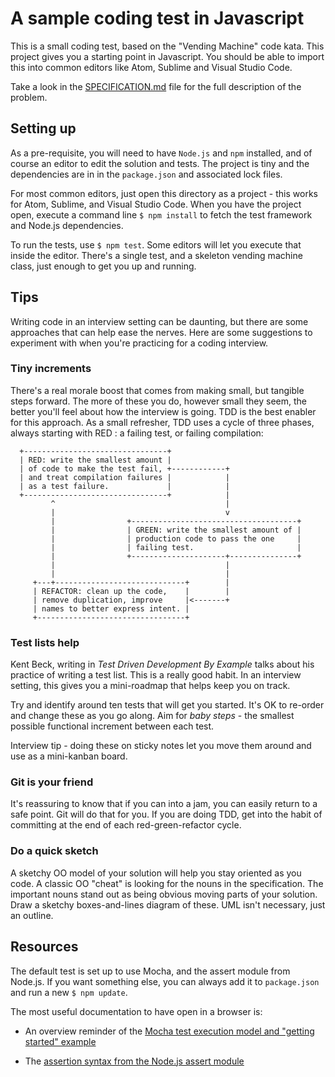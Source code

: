 # A sample coding test in Javascript

This is a small coding test, based on the "Vending Machine" code
kata. This project gives you a starting point in Javascript. You
should be able to import this into common editors like Atom, Sublime
and Visual Studio Code.

Take a look in the [SPECIFICATION.md](SPECIFICATION.md) file for the
full description of the problem.

## Setting up

As a pre-requisite, you will need to have `Node.js` and `npm`
installed, and of course an editor to edit the solution and tests. The
project is tiny and the dependencies are in in the `package.json` and
associated lock files.

For most common editors, just open this directory as a project - this
works for Atom, Sublime, and Visual Studio Code. When you have the
project open, execute a command line `$ npm install` to fetch the test
framework and Node.js dependencies.

To run the tests, use `$ npm test`. Some editors will let you execute
that inside the editor. There's a single test, and a skeleton vending
machine class, just enough to get you up and running.

## Tips

Writing code in an interview setting can be daunting, but there are
some approaches that can help ease the nerves. Here are some
suggestions to experiment with when you're practicing for a coding
interview.

### Tiny increments

There's a real morale boost that comes from making small, but tangible
steps forward. The more of these you do, however small they seem, the
better you'll feel about how the interview is going. TDD is the best
enabler for this approach. As a small refresher, TDD uses a cycle of
three phases, always starting with RED : a failing test, or failing
compilation:

```
  +--------------------------------+
  | RED: write the smallest amount |
  | of code to make the test fail, +------------+
  | and treat compilation failures |            |
  | as a test failure.             |            |
  +--------------------------------+            |
         ^                                      |
         |                                      v
         |                +-------------------------------------+
         |                | GREEN: write the smallest amount of |
         |                | production code to pass the one     |
         |                | failing test.                       |
         |                +---------------------+---------------+
         |                                      |
         |                                      |
     +---+-----------------------------+        |
     | REFACTOR: clean up the code,    |        |
     | remove duplication, improve     |<-------+
     | names to better express intent. |
     +---------------------------------+
```

### Test lists help

Kent Beck, writing in _Test Driven Development By Example_ talks about
his practice of writing a test list. This is a really good habit. In
an interview setting, this gives you a mini-roadmap that helps keep
you on track.

Try and identify around ten tests that will get you started. It's OK
to re-order and change these as you go along. Aim for _baby steps_ -
the smallest possible functional increment between each test.

Interview tip - doing these on sticky notes let you move them around
and use as a mini-kanban board.

### Git is your friend

It's reassuring to know that if you can into a jam, you can easily
return to a safe point. Git will do that for you. If you are doing
TDD, get into the habit of committing at the end of each
red-green-refactor cycle.

### Do a quick sketch

A sketchy OO model of your solution will help you stay oriented as you
code. A classic OO "cheat" is looking for the nouns in the
specification. The important nouns stand out as being obvious moving
parts of your solution. Draw a sketchy boxes-and-lines diagram of
these. UML isn't necessary, just an outline.

## Resources

The default test is set up to use Mocha, and the assert module from
Node.js. If you want something else, you can always add it to
`package.json` and run a new `$ npm update`.

The most useful documentation to have open in a browser is:

- An overview reminder of the [Mocha test execution model and "getting
  started" example](https://mochajs.org/#getting-started)

- The [assertion syntax from the Node.js assert
  module](https://nodejs.org/api/assert.html)
